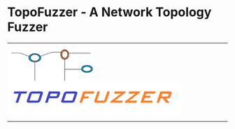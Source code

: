 # TopoFuzzer - A Network Topology Fuzzer

-----------------------------------------
<img src="./templates/images/LOGO2.png" alt="drawing" width="200"/>
<img src="./templates/images/LOGO.png" alt="drawing" width="400"/>

------------------------------------------
